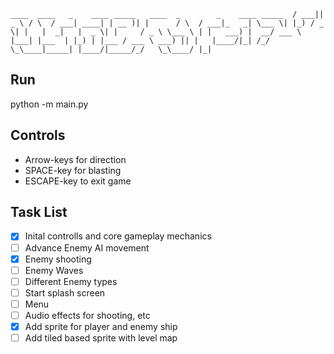 ` ____  ____   _    ____ _____   ____  _        _    ____ _____ 
/ ___||  _ \ / \  / ___| ____| | __ )| |      / \  / ___|_   _|
\___ \| |_) / _ \| |   |  _|   |  _ \| |     / _ \ \___ \ | |  
 ___) |  __/ ___ \ |___| |___  | |_) | |___ / ___ \ ___) || |  
|____/|_| /_/   \_\____|_____| |____/|_____/_/   \_\____/ |_|  `
                                                               
## Run
python -m main.py

## Controls
- Arrow-keys for direction
- SPACE-key for blasting
- ESCAPE-key to exit game

## Task List
- [x] Inital controlls and core gameplay mechanics
- [ ] Advance Enemy AI movement
- [x] Enemy shooting
- [ ] Enemy Waves
- [ ] Different Enemy types
- [ ] Start splash screen
- [ ] Menu
- [ ] Audio effects for shooting, etc
- [x] Add sprite for player and enemy ship
- [ ] Add tiled based sprite with level map
